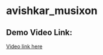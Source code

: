 # avishkar_musixon
## Demo Video Link:
  <a href="https://youtu.be/OSYkqDW8RLQ?si=U2kf0x7nPvLeOIdt">Video link here</a>
